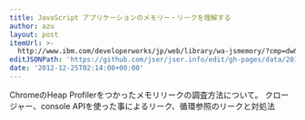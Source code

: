 ```yaml
---
title: JavaScript アプリケーションのメモリー・リークを理解する
author: azu
layout: post
itemUrl: >-
  http://www.ibm.com/developerworks/jp/web/library/wa-jsmemory/?cmp=dw&cpb=dwwdv&ct=dwgra&cr=twitter&ccy=jp&csr=120712
editJSONPath: 'https://github.com/jser/jser.info/edit/gh-pages/data/2012/12/index.json'
date: '2012-12-25T02:14:00+00:00'
---
```

ChromeのHeap Profilerをつかったメモリリークの調査方法について。
クロージャー、console APIを使った事によるリーク、循環参照のリークと対処法

